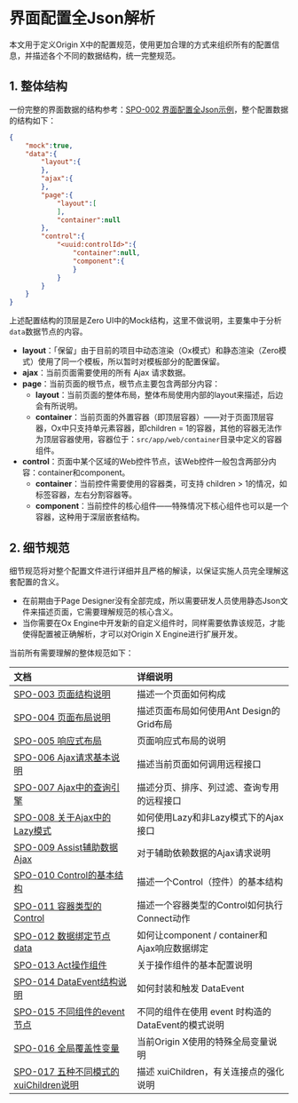 # 界面配置全Json解析

本文用于定义Origin X中的配置规范，使用更加合理的方式来组织所有的配置信息，并描述各个不同的数据结构，统一完整规范。

## 1. 整体结构

一份完整的界面数据的结构参考：[SPO-002 界面配置全Json示例](/specification/3-origin-xgui-fan/spo-002-jie-mian-pei-zhi-quan-json-shi-li.html)，整个配置数据的结构如下：

```json
{
    "mock":true,
    "data":{
        "layout":{
        },
        "ajax":{
        },
        "page":{
            "layout":[
            ],
            "container":null
        },
        "control":{
            "<uuid:controlId>":{
                "container":null,
                "component":{
                }
            }
        }
    }
}
```

上述配置结构的顶层是Zero UI中的Mock结构，这里不做说明，主要集中于分析`data`数据节点的内容。

* **layout**：「保留」由于目前的项目中动态渲染（Ox模式）和静态渲染（Zero模式）使用了同一个模板，所以暂时对模板部分的配置保留。
* **ajax**：当前页面需要使用的所有 Ajax 请求数据。
* **page**：当前页面的根节点，根节点主要包含两部分内容：
  * **layout**：当前页面的整体布局，整体布局使用内部的layout来描述，后边会有所说明。
  * **container**：当前页面的外置容器（即顶层容器）——对于页面顶层容器，Ox中只支持单元素容器，即children = 1的容器，其他的容器无法作为顶层容器使用，容器位于：`src/app/web/container`目录中定义的容器组件。
* **control**：页面中某个区域的Web控件节点，该Web控件一般包含两部分内容：container和component。
  * **container**：当前控件需要使用的容器类，可支持 children  &gt; 1的情况，如标签容器，左右分割容器等。
  * **component**：当前控件的核心组件——特殊情况下核心组件也可以是一个容器，这种用于深层嵌套结构。

## 2. 细节规范

细节规范将对整个配置文件进行详细并且严格的解读，以保证实施人员完全理解这套配置的含义。

* 在前期由于Page Designer没有全部完成，所以需要研发人员使用静态Json文件来描述页面，它需要理解规范的核心含义。
* 当你需要在Ox Engine中开发新的自定义组件时，同样需要依靠该规范，才能使得配置被正确解析，才可以对Origin X Engine进行扩展开发。

当前所有需要理解的整体规范如下：

| 文档 | 详细说明 |
| :--- | :--- |
| [SPO-003 页面结构说明](/specification/3-origin-xgui-fan/spo-003-bu-ju-pei-zhi-gui-fan.html) | 描述一个页面如何构成 |
| [SPO-004 页面布局说明](/specification/3-origin-xgui-fan/spo-004-ye-mian-bu-ju-shuo-ming.html) | 描述页面布局如何使用Ant Design的Grid布局 |
| [SPO-005 响应式布局](/specification/3-origin-xgui-fan/spo-005-xiang-ying-shi-bu-ju.html) | 页面响应式布局的说明 |
| [SPO-006 Ajax请求基本说明](/specification/3-origin-xgui-fan/spo-006-ajaxqing-qiu-ji-ben-shuo-ming.html) | 描述当前页面如何调用远程接口 |
| [SPO-007 Ajax中的查询引擎](/specification/3-origin-xgui-fan/spo-007-ajaxzhong-de-cha-xun-yin-qing.html) | 描述分页、排序、列过滤、查询专用的远程接口 |
| [SPO-008 关于Ajax中的Lazy模式](/specification/3-origin-xgui-fan/spo-008-guan-yu-ajax-zhong-de-lazy-mo-shi.html) | 如何使用Lazy和非Lazy模式下的Ajax接口 |
| [SPO-009 Assist辅助数据Ajax](/specification/3-origin-xgui-fan/spo-009-assistfu-zhu-shu-ju-ajax.html) | 对于辅助依赖数据的Ajax请求说明 |
| [SPO-010 Control的基本结构](/specification/3-origin-xgui-fan/spo-010-controlde-ji-ben-jie-gou.html) | 描述一个Control（控件）的基本结构 |
| [SPO-011 容器类型的Control](/specification/3-origin-xgui-fan/spo-011-rong-qi-lei-xing-de-control.html) | 描述一个容器类型的Control如何执行Connect动作 |
| [SPO-012 数据绑定节点data](/specification/3-origin-xgui-fan/spo-012-shu-ju-bang-ding-jie-dian-data.html) | 如何让component / container和Ajax响应数据绑定 |
| [SPO-013 Act操作组件](/specification/3-origin-xgui-fan/spo-013-actcao-zuo-zu-jian.html) | 关于操作组件的基本配置说明 |
| [SPO-014 DataEvent结构说明](/specification/3-origin-xgui-fan/spo-014-dataeventpei-zhi-shuo-ming.html) | 如何封装和触发 DataEvent |
| [SPO-015 不同组件的event节点](/specification/3-origin-xgui-fan/spo-015-bu-tong-zu-jian-de-event-jie-dian.html) | 不同的组件在使用 event 时构造的 DataEvent的模式说明 |
| [SPO-016 全局覆盖性变量](/specification/3-origin-xgui-fan/spo-016-quan-ju-fu-gai-xing-bian-liang.html) | 当前Origin X使用的特殊全局变量说明 |
| [SPO-017 五种不同模式的xuiChildren说明](/specification/3-origin-xgui-fan/spo-017-wu-zhong-bu-tong-mo-shi-de-xuichildren-shuo-ming.html) | 描述 xuiChildren，有关连接点的强化说明 |



